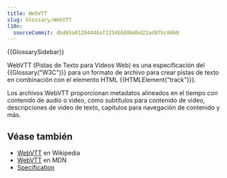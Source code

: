 ```yaml
---
title: WebVTT
slug: Glossary/WebVTT
l10n:
  sourceCommit: 4bd65a01204446af2254bb8864bd22ad87bc86b0
---
```


{{GlossarySidebar}}

WebVTT (Pistas de Texto para Videos Web) es una especificación del {{Glossary("W3C")}} para un formato de archivo para crear pistas de texto en combinación con el elemento HTML {{HTMLElement("track")}}.

Los archivos WebVTT proporcionan metadatos alineados en el tiempo con contenido de audio o video, como subtítulos para contenido de video, descripciones de video de texto, capítulos para navegación de contenido y más.

## Véase también

- [WebVTT](https://en.wikipedia.org/wiki/WebVTT) en Wikipedia
- [WebVTT](/es/docs/Web/API/WebVTT_API) en MDN
- [Specification](https://www.w3.org/TR/webvtt1/)
